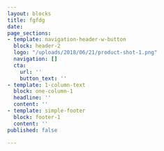 ```yaml
---
layout: blocks
title: fgfdg
date: 
page_sections:
- template: navigation-header-w-button
  block: header-2
  logo: "/uploads/2018/06/21/product-shot-1.png"
  navigation: []
  cta:
    url: ''
    button_text: ''
- template: 1-column-text
  block: one-column-1
  headline: ''
  content: ''
- template: simple-footer
  block: footer-1
  content: ''
published: false

---
```

